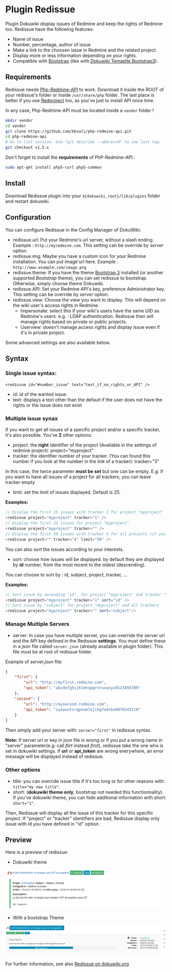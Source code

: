# Plugin Redissue

Plugin Dokuwiki display issues of Redmine and keep the rights of Redmine too. Redissue have the following features:

* Name of issue
* Number, percentage, author of issue
* Make a link to the choosen issue in Redmine and the related project.
* Display more or less information depending on your rights.
* Compatible with [Bootstrap](http://getbootstrap.com/) (like with [Dokuwiki Temaplte Bootstrap3](https://github.com/LotarProject/dokuwiki-template-bootstrap3/)).

## Requirements

Redissue needs [Php-Redmine-API](https://github.com/kbsali/php-redmine-api) to work. Download it inside the ROOT of your redissue's folder or inside ``/usr/share/php`` folder. The last place is better if you use [Redproject](https://www.dokuwiki.org/plugin:redissue) too, as you've just to install API once time.

In any case, Php-Redmine-API must be located inside a `vendor` folder !

```bash
mkdir vendor
cd vendor
git clone https://github.com/kbsali/php-redmine-api.git
cd php-redmine-api
# Go to last version. Use "git describe --abbrev=0" to see last tag.
git checkout v1.5.x
```

Don't forget to install the **requirements** of PhP-Redmine-API :

```bash
sudo apt-get install php5-curl php5-common
```

## Install

Download Redissue plugin into your ``${dokuwiki_root}/lib/plugins`` folder and restart dokuwiki.

## Configuration

You can configure Redissue in the Config Manager of DokuWiki:

* redissue.url: Put your Redmine's url server, without a slash ending. Example : ``http://myredmine.com``. This setting can be override by _server_ option.
* redissue.img: Maybe you have a custom icon for your Redmine installation. You can put image'url here. Example : ``http://www.example.com/image.png``
* redissue.theme: If you have the theme [Bootstrap 3](https://www.dokuwiki.org/template:bootstrap3) installed (or another supported _Bootstrap_ theme), you can set redissue to bootstrap. Otherwise, simply choose theme Dokuwiki.
* redissue.API: Set your Redmine API's key, preference Administrator key. This setting can be override by _server_ option.
* redissue.view: Choose the view you want to display. This will depend on the wiki user's access rights in Redmine.
  * Impersonate: select this if your wiki's users have the same UID as Redmine's users. e.g. : LDAP authentication. Redissue then will manage rights based on private or public projects.
  * Userview: doesn't manage access rights and display issue even if it's in private project.

Some advanced settings are also available below.

## Syntax

### Single issue syntax:

`<redissue id="#number_issue" text="text_if_no_rights_or_API" /> `

* id: id of the wanted issue.
* text: displays a text other than the default if the user does not have the rights or the issue does not exist

### Multiple issue synax

If you want to get all issues of a specific project and/or a specific tracker, it's also possible. You've **2** other options:

* project: the **right** identifier of the project (Available in the settings of redmine project): project="myproject"
* tracker: the identifier number of your tracker. (You can found this number if you look at the number in the link of a tracker): tracker="3"

In this case, the twice parameter **must be set** but one can be empty. E.g: if you want to have all issues of a project for all trackers, you can leave tracker empty

* limit: set the limit of issues displayed. Default is 25.

**Examples:**

```php
// Display the first 25 issues with tracker 1 for project "myproject"
<redissue project="myproject" tracker="1" />
// Display the first 25 issues for project "myproject"
<redissue project="myproject" tracker="" />
// Display the first 50 issues with tracker 4 for all projects (if you have rights)
<redissue project="" tracker="4" limit="50" />
```

You can also sort the issues according to your interests.

* sort: choose how issues will be displayed. by default they are displayed by **id** number, from the most recent to the oldest (descending).

You can choose to sort by : id, subject, project, tracker, ...

**Examples:**

```php
// Sort issue by ascending "id", for project "myproject" and tracker "1"
<redissue project="myproject" tracker="1" sort="id" />
// Sort issue by "subject" for project "myproject" and all trackers
<redissue project="myproject" tracker="" sort="subject"/>
```

### Manage Multiple Servers

* server: In case you have multiple server, you can override the server url and the API key defined in the Redissue **settings**. You must define these in a json file called `server.json` (already available in plugin folder). This file must be at root of redissue folder.

Example of _server.json_ file:

```json
{
    "first": {
        "url": "http://myfirst.redmine.com",
        "api_token": "abcdefghijklmnopqrstuvwxyz0123456789"
    },
    "second": {
        "url": "http://mysecond.redmine.com",
        "api_token": "zyxwvutsrqponmlkjihgfedcba9876543210"
    }
}
```

Then simply add your server with: `server="first"` in redissue syntax.

**Note:** If server url or key in json file is wrong or if you put a wrong name in "server" parameter(e.g: call _flirt_ instead _first_), redissue take the one who is set in dokuwiki settings. If **url** or **api_token** are wrong everywhere, an error message will be displayed instead of redissue.

### Other options

* title: you can override issue title if it's too long or for other reasons with: `title="my new title"`.
* short: (**dokuwiki theme only**, bootstrap not needed this functionnality). If you've dokuwiki theme, you can hide additional information with short: `short="1"`.

Then, Redissue will display all the issue of this tracker for this specific project. If "project" or "tracker" identifiers are bad, Redissue display only issue with Id you have defined in "id" option.

## Preview

Here is a preview of redissue:

* Dokuwiki theme

![Dokuwiki Theme](images/redissue_dokuwiki.png)

* With a bootstrap Theme

![Bootstrap Theme](images/redissue_bootstrap.png)

For further information, see also [Redissue on dokuwiki.org](https://www.dokuwiki.org/plugin:redissue)
